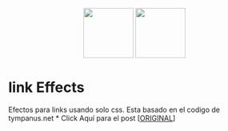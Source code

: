 <p align="center">
  <img width="100" height="100" src="http://c1.staticflickr.com/5/4299/35961351031_486016a597_b.jpg">
  <img width="100" height="100" src="http://c1.staticflickr.com/5/4317/36094077115_184a4f01a2_b.jpg">
</p>
<h1>link Effects</h1>
Efectos para links usando solo css.
Esta basado en el codigo de tympanus.net
*  Click Aquí para el post [<a href="https://tympanus.net/Development/CreativeLinkEffects/#cl-effect-17">ORIGINAL</a>]
